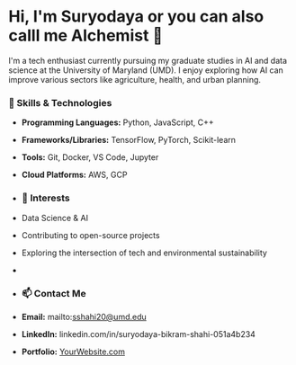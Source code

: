 # Hi, I'm Suryodaya or you can also calll me Alchemist 👋

I'm a tech enthusiast currently pursuing my graduate studies in AI and data science at the University of Maryland (UMD). I enjoy exploring how AI can improve various sectors like agriculture, health, and urban planning.

### 🚀 Skills & Technologies
- **Programming Languages:** Python, JavaScript, C++
- **Frameworks/Libraries:** TensorFlow, PyTorch, Scikit-learn
- **Tools:** Git, Docker, VS Code, Jupyter
- **Cloud Platforms:** AWS, GCP

- ### 🌱 Interests
- Data Science & AI
- Contributing to open-source projects
- Exploring the intersection of tech and environmental sustainability
- 
- ### 📫 Contact Me
- **Email:** mailto:sshahi20@umd.edu
- **LinkedIn:** linkedin.com/in/suryodaya-bikram-shahi-051a4b234
- **Portfolio:** [YourWebsite.com](http://yourwebsite.com)
